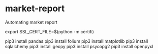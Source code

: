 # market-report
Automating market report 

export SSL_CERT_FILE=$(python -m certifi)

pip3 install pandas
pip3 install folium
pip3 install matplotlib
pip3 install sqlalchemy
pip3 install geopy
pip3 install psycopg2
pip3 install openpyxl